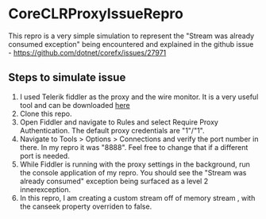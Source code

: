 # CoreCLRProxyIssueRepro
This repro is a very simple simulation to represent the "Stream was already consumed exception" being encountered and explained in the github issue - https://github.com/dotnet/corefx/issues/27971

## Steps to simulate issue

1. I used Telerik fiddler as the proxy and the wire monitor. It is a very useful tool and can be downloaded [here](https://www.telerik.com/download/fiddler)
2. Clone this repo.
3. Open Fiddler and navigate to Rules and select Require Proxy Authentication. The default proxy credentials are "1"/"1".
4. Navigate to Tools > Options > Connections and verify the port number in there. In my repro it was "8888". Feel free to change that if a different port is needed.
5. While Fiddler is running with the proxy settings in the background, run the console application of my repro. You should see the "Stream was already consumed" exception being surfaced as a level 2 innerexception.
6. In this repro, I am creating a custom stream off of memory stream , with the canseek property overriden to false.
